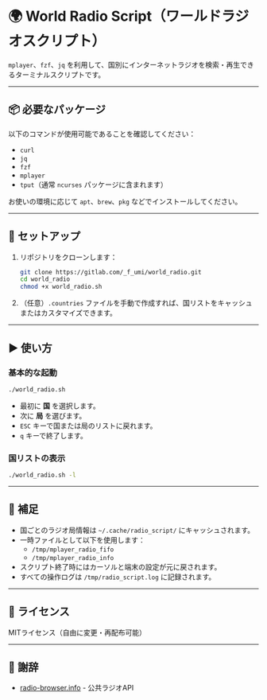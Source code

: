 # 🌍 World Radio Script（ワールドラジオスクリプト）

`mplayer`、`fzf`、`jq` を利用して、国別にインターネットラジオを検索・再生できるターミナルスクリプトです。

---

## 📦 必要なパッケージ

以下のコマンドが使用可能であることを確認してください：

- `curl`
- `jq`
- `fzf`
- `mplayer`
- `tput`（通常 `ncurses` パッケージに含まれます）

お使いの環境に応じて `apt`、`brew`、`pkg` などでインストールしてください。

---

## 🔧 セットアップ

1. リポジトリをクローンします：

   ```bash
   git clone https://gitlab.com/_f_umi/world_radio.git
   cd world_radio
   chmod +x world_radio.sh
   ```

2. （任意）`.countries` ファイルを手動で作成すれば、国リストをキャッシュまたはカスタマイズできます。

---

## ▶️ 使い方

### 基本的な起動

```bash
./world_radio.sh
```

- 最初に **国** を選択します。
- 次に **局** を選びます。
- `ESC` キーで国または局のリストに戻れます。
- `q` キーで終了します。

### 国リストの表示

```bash
./world_radio.sh -l
```

---

## 🩼 補足

- 国ごとのラジオ局情報は `~/.cache/radio_script/` にキャッシュされます。
- 一時ファイルとして以下を使用します：
  - `/tmp/mplayer_radio_fifo`
  - `/tmp/mplayer_radio_info`
- スクリプト終了時にはカーソルと端末の設定が元に戻されます。
- すべての操作ログは `/tmp/radio_script.log` に記録されます。

---

## 📃 ライセンス

MITライセンス（自由に変更・再配布可能）

---

## 🙏 謝辞

- [radio-browser.info](https://www.radio-browser.info/) - 公共ラジオAPI





